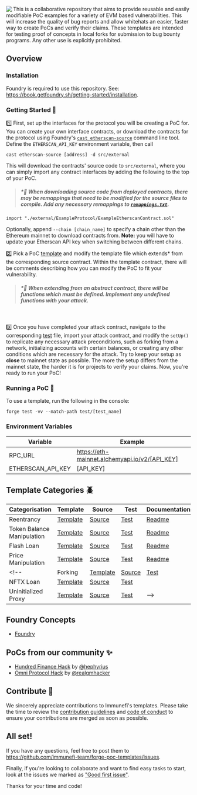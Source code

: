 <a href="https://immunefi.com"><img align="left" src="https://github.com/immunefi-team/forge-poc-templates/blob/assets/imgs/Logo_white@3x.png"/></a>

This is a collaborative repository that aims to provide reusable and easily modifiable PoC examples for a variety of EVM based vulnerabilities. This will increase the quality of bug reports and allow whitehats an easier, faster way to create PoCs and verify their claims. These templates are intended for testing proof of concepts in local forks for submission to bug bounty programs. Any other use is explicitly prohibited.

## Overview

### Installation

Foundry is required to use this repository. See: https://book.getfoundry.sh/getting-started/installation.

### Getting Started 📖

1️⃣ First, set up the interfaces for the protocol you will be creating a PoC for. You can create your own interface contracts, or download the contracts for the protocol using Foundry's [`cast etherscan-source`](https://book.getfoundry.sh/reference/cast/cast-etherscan-source) command line tool. Define the `ETHERSCAN_API_KEY` environment variable, then call
```
cast etherscan-source [address] -d src/external
```
This will download the contracts' source code to `src/external`, where you can simply import any contract interfaces by adding the following to the top of your PoC.
> ##### *🚨 When downloading source code from deployed contracts, there may be remappings that need to be modified for the source files to compile. Add any necessary remappings to [`remappings.txt`](./remappings.txt).
```
import "./external/ExampleProtocol/ExampleEtherscanContract.sol"
```
Optionally, append `--chain [chain_name]` to specify a chain other than the Ethereum mainnet to download contracts from. **Note:** you will have to update your Etherscan API key when switching between different chains.
<br>

2️⃣ Pick a PoC [template](#template-categories-) and modify the template file which extends* from the corresponding source contract. Within the template contract, there will be comments describing how you can modify the PoC to fit your vulnerability. 

> #####  *🚨 When extending from an abstract contract, there will be functions which must be defined. Implement any undefined functions with your attack.
<br>

3️⃣ Once you have completed your attack contract, navigate to the corresponding [test](./test) file, import your attack contract, and modify the `setUp()` to replicate any necessary attack preconditions, such as forking from a network, initializing accounts with certain balances, or creating any other conditions which are necessary for the attack. Try to keep your setup as **close** to mainnet state as possible. The more the setup differs from the mainnet state, the harder it is for projects to verify your claims. Now, you're ready to run your PoC!

### Running a PoC 🚀

To use a template, run the following in the console:
```
forge test -vv --match-path test/[test_name]
```

### Environment Variables

| Variable          | Example                                        |
| ----------------- | ---------------------------------------------- |
| RPC_URL           | https://eth-mainnet.alchemyapi.io/v2/[API_KEY] |
| ETHERSCAN_API_KEY | [API_KEY]                                      |

## Template Categories 🪲

|       Categorisation       | Template | Source | Test | Documentation |
| -------------------------- | -------- | ------ | ---- | ------------- |
| Reentrancy                 | [Template](./src/ReentrancyTemplate.sol)        | [Source](./src/reentrancy/Reentrancy.sol)                         | [Test](./test/Reentrancy.t.sol)         | [Readme](./src/reentrancy/README.md)              |
| Token Balance Manipulation | [Template](./src/TokenTemplate.sol)             | [Source](./src/tokens/Tokens.sol)                         | [Test](./test/Tokens.t.sol)             | [Readme](./src/tokens/README.md)                  |
| Flash Loan                 | [Template](./src/FlashLoanTemplate.sol)         | [Source](./src/flashloan/FlashLoan.sol)                         | [Test](./test/FlashLoan.t.sol)          | [Readme](./src/flashloan/README.md)               |
| Price Manipulation         | [Template](./src/PriceManipulationTemplate.sol) | [Source](./src/pricemanipulation/PriceManipulation.sol)       | [Test](./test/PriceManipulation.t.sol)  | [Readme](./src/pricemanipulation/README.md)       |
<!-- | Forking                    | [Template](./src/ForkingTemplate.sol) | [Source](./src/Forking.sol)                       | [Test](./test/Forking.t.sol)            |
| NFTX Loan                  | [Template](./src/NFTXLoanTemplate.sol) | [Source](./src/NFTXLoan.sol)                      | [Test](./test/NFTXLoan.t.sol)           |
| Uninitialized Proxy        | [Template](./src/UninitializedProxyTemplate.sol) | [Source](./src/UninitializedProxy.sol)            | [Test](./test/UninitializedProxy.t.sol) | -->

## Foundry Concepts

 - [Foundry](https://book.getfoundry.sh/)

## PoCs from our community ✨

 - [Hundred Finance Hack](https://medium.com/immunefi/a-poc-of-the-hundred-finance-heist-4121f23a098) by [@hephyrius](https://twitter.com/hephyrius)
 - [Omni Protocol Hack](https://medium.com/immunefi/hack-analysis-omni-protocol-july-2022-2d35091a0109) by [@realgmhacker](https://twitter.com/realgmhacker)

## Contribute 📝

We sincerely appreciate contributions to Immunefi's templates. Please take the time to review the [contribution guidelines](.github/CONTRIBUTING.md) and [code of conduct](.github/CODE_OF_CONDUCT.md) to ensure your contributions are merged as soon as possible.

## All set!

If you have any questions, feel free to post them to https://github.com/immunefi-team/forge-poc-templates/issues.

Finally, if you're looking to collaborate and want to find easy tasks to start, look at the issues we marked as ["Good first issue"](https://github.com/immunefi-team/forge-poc-templates/labels/good%20first%20issue).

Thanks for your time and code!
